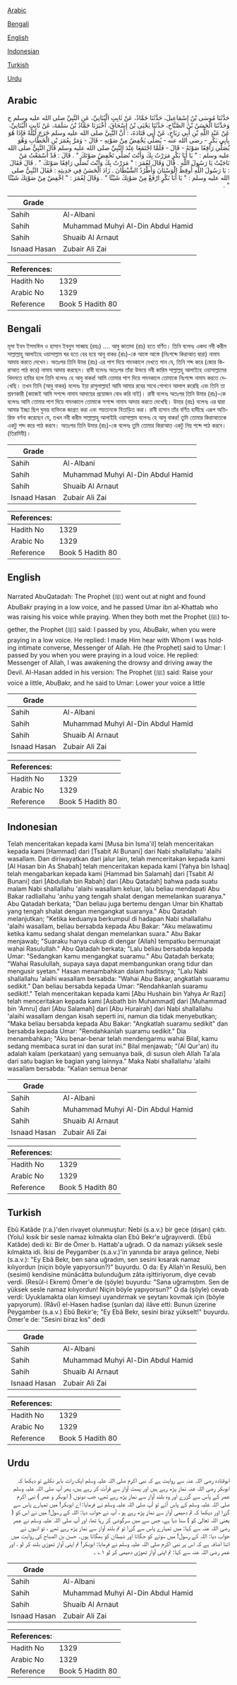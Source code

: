 [Arabic](#arabic)

[Bengali](#bengali)

[English](#english)

[Indonesian](#indonesian)

[Turkish](#turkish)

[Urdu](#urdu)

## Arabic


<div dir="rtl" lang="ar" style={{fontSize:'larger',backgroundColor:'#f8f9fa',padding:20}}>
حَدَّثَنَا مُوسَى بْنُ إِسْمَاعِيلَ، حَدَّثَنَا حَمَّادٌ، عَنْ ثَابِتٍ الْبُنَانِيِّ، عَنِ النَّبِيِّ صلى الله عليه وسلم ح وَحَدَّثَنَا الْحَسَنُ بْنُ الصَّبَّاحِ، حَدَّثَنَا يَحْيَى بْنُ إِسْحَاقَ، أَخْبَرَنَا حَمَّادُ بْنُ سَلَمَةَ، عَنْ ثَابِتٍ الْبُنَانِيِّ، عَنْ عَبْدِ اللَّهِ بْنِ أَبِي رَبَاحٍ، عَنْ أَبِي قَتَادَةَ، ‏:‏ أَنَّ النَّبِيَّ صلى الله عليه وسلم خَرَجَ لَيْلَةً فَإِذَا هُوَ بِأَبِي بَكْرٍ - رضى الله عنه - يُصَلِّي يَخْفِضُ مِنْ صَوْتِهِ - قَالَ - وَمَرَّ بِعُمَرَ بْنِ الْخَطَّابِ وَهُوَ يُصَلِّي رَافِعًا صَوْتَهُ - قَالَ - فَلَمَّا اجْتَمَعَا عِنْدَ النَّبِيِّ صلى الله عليه وسلم قَالَ النَّبِيُّ صلى الله عليه وسلم ‏:‏ ‏"‏ يَا أَبَا بَكْرٍ مَرَرْتُ بِكَ وَأَنْتَ تُصَلِّي تَخْفِضُ صَوْتَكَ ‏"‏ ‏.‏ قَالَ ‏:‏ قَدْ أَسْمَعْتُ مَنْ نَاجَيْتُ يَا رَسُولَ اللَّهِ ‏.‏ قَالَ وَقَالَ لِعُمَرَ ‏:‏ ‏"‏ مَرَرْتُ بِكَ وَأَنْتَ تُصَلِّي رَافِعًا صَوْتَكَ ‏"‏ ‏.‏ قَالَ فَقَالَ ‏:‏ يَا رَسُولَ اللَّهِ أُوقِظُ الْوَسْنَانَ وَأَطْرُدُ الشَّيْطَانَ ‏.‏ زَادَ الْحَسَنُ فِي حَدِيثِهِ ‏:‏ فَقَالَ النَّبِيُّ صلى الله عليه وسلم ‏:‏ ‏"‏ يَا أَبَا بَكْرٍ ارْفَعْ مِنْ صَوْتِكَ شَيْئًا ‏"‏ ‏.‏ وَقَالَ لِعُمَرَ ‏:‏ ‏"‏ اخْفِضْ مِنْ صَوْتِكَ شَيْئًا ‏"‏ ‏.‏
</div>
<div style={{backgroundColor:'#f8f9fa',padding:20, marginBottom: 10}}><table> <thead> <tr> <th>Grade</th> <th></th> </tr> </thead> <tbody> <tr><td>Sahih</td><td>Al-Albani</td></tr><tr><td>Sahih</td><td>Muhammad Muhyi Al-Din Abdul Hamid</td></tr><tr><td>Sahih</td><td>Shuaib Al Arnaut</td></tr><tr><td>Isnaad Hasan</td><td>Zubair Ali Zai</td></tr></tbody></table><table> <thead> <tr> <th>References:</th> <th></th> </tr> </thead> <tbody><tr><td>Hadith No</td><td>1329</td></tr><tr><td>Arabic No</td><td>1329</td></tr><tr><td>Reference</td><td>Book 5 Hadith 80</td></tr></tbody></table></div>

## Bengali


<div dir="ltr" lang="bn" style={{fontSize:'larger',backgroundColor:'#f8f9fa',padding:20}}>
মূসা ইবন ইসমাঈল ও হাসান ইবনুস সাব্বাহ (রহঃ) .... আবু কাতাদা (রাঃ) হতে বর্ণিত। তিনি বলেনঃ একদা নবী করীম সাল্লাল্লাহু আলাইহে ওয়াসাল্লাম ঘর হতে বের হয়ে আবু বাকর (রাঃ)-কে আস্তে আস্তে (নিঃশব্দে কিরাআত দ্বারা) নামায আদায় করতে দেখেন। অতঃপর তিনি উমর (রাঃ) এর পাশ দিয়ে গমনকালে দেখতে পান যে, তিনি শব্দ করে (জোর কিরাআত পাঠ করে) নামায আদায় করছেন। রাবী বলেনঃ অতঃপর তাঁরা উভয়ে নবী কারিম সাল্লাল্লহু আলাইহে ওয়াসাল্লামের খিদমতে হাযির হলে তিনি বলেনঃ হে আবু বাকর! আমি তোমার পাশ দিয়ে গমনকালে তোমাকে নিঃশব্দে নামায করতে দেখেছি। তখন তিনি (আবু বাকর) বলেনঃ ইয়া রাসুলাল্লাহ! আমি আমার রবের সাথে গোপনে আলাপ করেছি এবং তিনি তা শ্রবণকারী (কাজেই আমি সশব্দে নামায আদায়ের প্রয়োজন বোধ করি নাই)। রাবী বলেনঃ অতঃপর তিনি উমার (রাঃ)-কে বলেনঃ আমি তোমার পাশ দিয়ে গমনকালে তোমাকে সশব্দে নামায আদায় করতে দেখেছি। উমার (রাঃ) বলেনঃ এর দ্বারা আমার ইচ্ছা ছিল ঘুমন্ত ব্যক্তিকে জাগ্রত করা এবং শয়তানকে বিতাড়িত করা। রাবী হাসান তাঁর বর্ণিত হাদীছে এরূপ অতিরিক্ত বর্ণনা করেছেন যে, তখন নবী করীম সাল্লাল্লাহু আলাইহি ওয়াসাল্লাম বলেনঃ হে আবু বাকর! তুমি তোমার কিরাআতকে একটু শব্দ করে পাঠ করবে। অতঃপর তিনি উমার (রাঃ)-কে বলেনঃ তুমি তোমার কিরাআত একটু নিম্ন শব্দে পাঠ করবে। (তিরমিযী)।
</div>
<div style={{backgroundColor:'#f8f9fa',padding:20, marginBottom: 10}}><table> <thead> <tr> <th>Grade</th> <th></th> </tr> </thead> <tbody> <tr><td>Sahih</td><td>Al-Albani</td></tr><tr><td>Sahih</td><td>Muhammad Muhyi Al-Din Abdul Hamid</td></tr><tr><td>Sahih</td><td>Shuaib Al Arnaut</td></tr><tr><td>Isnaad Hasan</td><td>Zubair Ali Zai</td></tr></tbody></table><table> <thead> <tr> <th>References:</th> <th></th> </tr> </thead> <tbody><tr><td>Hadith No</td><td>1329</td></tr><tr><td>Arabic No</td><td>1329</td></tr><tr><td>Reference</td><td>Book 5 Hadith 80</td></tr></tbody></table></div>

## English


<div dir="ltr" lang="en" style={{fontSize:'larger',backgroundColor:'#f8f9fa',padding:20}}>
Narrated AbuQatadah: The Prophet (ﷺ) went out at night and found AbuBakr praying in a low voice, and he passed Umar ibn al-Khattab who was raising his voice while praying. When they both met the Prophet (ﷺ) together, the Prophet (ﷺ) said: I passed by you, AbuBakr, when you were praying in a low voice. He replied: I made Him hear with Whom I was holding intimate converse, Messenger of Allah. He (the Prophet) said to Umar: I passed by you when you were praying in a loud voice. He replied: Messenger of Allah, I was awakening the drowsy and driving away the Devil. Al-Hasan added in his version: The Prophet (ﷺ) said: Raise your voice a little, AbuBakr, and he said to Umar: Lower your voice a little
</div>
<div style={{backgroundColor:'#f8f9fa',padding:20, marginBottom: 10}}><table> <thead> <tr> <th>Grade</th> <th></th> </tr> </thead> <tbody> <tr><td>Sahih</td><td>Al-Albani</td></tr><tr><td>Sahih</td><td>Muhammad Muhyi Al-Din Abdul Hamid</td></tr><tr><td>Sahih</td><td>Shuaib Al Arnaut</td></tr><tr><td>Isnaad Hasan</td><td>Zubair Ali Zai</td></tr></tbody></table><table> <thead> <tr> <th>References:</th> <th></th> </tr> </thead> <tbody><tr><td>Hadith No</td><td>1329</td></tr><tr><td>Arabic No</td><td>1329</td></tr><tr><td>Reference</td><td>Book 5 Hadith 80</td></tr></tbody></table></div>

## Indonesian


<div dir="ltr" lang="id" style={{fontSize:'larger',backgroundColor:'#f8f9fa',padding:20}}>
Telah menceritakan kepada kami [Musa bin Isma'il] telah menceritakan kepada kami [Hammad] dari [Tsabit Al Bunani] dari Nabi shallallahu 'alaihi wasallam. Dan diriwayatkan dari jalur lain, telah menceritakan kepada kami [Al Hasan bin As Shabah] telah menceritakan kepada kami [Yahya bin Ishaq] telah mengabarkan kepada kami [Hammad bin Salamah] dari [Tsabit Al Bunani] dari [Abdullah bin Rabah] dari [Abu Qatadah] bahwa pada suatu malam Nabi shallallahu 'alaihi wasallam keluar, lalu beliau mendapati Abu Bakar radliallahu 'anhu yang tengah shalat dengan memelankan suaranya." Abu Qatadah berkata; "Dan beliau juga bertemu dengan Umar bin Khattab yang tengah shalat dengan mengangkat suaranya." Abu Qatadah melanjutkan; "Ketika keduanya berkumpul di hadapan Nabi shallallahu 'alaihi wasallam, beliau bersabda kepada Abu Bakar: "Aku melawatimu ketika kamu sedang shalat dengan memelankan suara." Abu Bakar menjawab; "Suaraku hanya cukup di dengar (Allah) tempatku bermunajat wahai Rasulullah." Abu Qatadah berkata; "Lalu beliau bersabda kepada Umar: "Sedangkan kamu mengangkat suaramu." Abu Qatadah berkata; "Wahai Rasulullah, supaya saya dapat membangunkan orang tidur dan mengusir syetan." Hasan menambahkan dalam haditsnya; "Lalu Nabi shallallahu 'alaihi wasallam bersabda: "Wahai Abu Bakar, angkatlah suaramu sedikit." Dan beliau bersabda kepada Umar: "Rendahkanlah suaramu sedikit!." Telah menceritakan kepada kami [Abu Hushain bin Yahya Ar Razi] telah menceritakan kepada kami [Asbath bin Muhammad] dari [Muhammad bin 'Amru] dari [Abu Salamah] dari [Abu Hurairah] dari Nabi shallallahu 'alaihi wasallam dengan kisah seperti ini, namun dia tidak menyebutkan; "Maka beliau bersabda kepada Abu Bakar: "Angkatlah suaramu sedikit" dan bersabda kepada Umar: "Rendahkanlah suaramu sedikit." Dia menambahkan; "Aku benar-benar telah mendengarmu wahai Bilal, kamu sedang membaca surat ini dan surat ini." Bilal menjawab; "(Al Qur'an) itu adalah kalam (perkataan) yang semuanya baik, di susun oleh Allah Ta'ala dari satu bagian ke bagian yang lainnya." Maka Nabi shallallahu 'alaihi wasallam bersabda: "Kalian semua benar
</div>
<div style={{backgroundColor:'#f8f9fa',padding:20, marginBottom: 10}}><table> <thead> <tr> <th>Grade</th> <th></th> </tr> </thead> <tbody> <tr><td>Sahih</td><td>Al-Albani</td></tr><tr><td>Sahih</td><td>Muhammad Muhyi Al-Din Abdul Hamid</td></tr><tr><td>Sahih</td><td>Shuaib Al Arnaut</td></tr><tr><td>Isnaad Hasan</td><td>Zubair Ali Zai</td></tr></tbody></table><table> <thead> <tr> <th>References:</th> <th></th> </tr> </thead> <tbody><tr><td>Hadith No</td><td>1329</td></tr><tr><td>Arabic No</td><td>1329</td></tr><tr><td>Reference</td><td>Book 5 Hadith 80</td></tr></tbody></table></div>

## Turkish


<div dir="ltr" lang="tr" style={{fontSize:'larger',backgroundColor:'#f8f9fa',padding:20}}>
Ebû Katâde (r.a.)'den rivayet olunmuştur: Nebi (s.a.v.) bir gece (dışarı) çıktı. (Yolu) kısık bir sesle namaz kılmakta olan Ebû Bekr'e uğrayıverdi. (Ebû Katâde) dedi ki: Bir de Ömer b. Hattab'a uğradı. O da namazı yüksek sesle kılmakta idi. İkisi de Peygamber (s.a.v.)'in yanında bir araya gelince, Nebi (s.a.v.): "Ey Ebâ Bekr, ben sana uğradım, sen sesini kısarak namaz kılıyordun (niçin böyle yapıyorsun?)" buyurdu. O da: Ey Allah'ın Resulü, ben (sesimi) kendisine münâcâtta bulunduğum zâta işittiriyorum, diye cevab verdi. (Resûl-i Ekrem) Ömer'e de (şöyle) buyurdu: "Sana uğramıştım. Sen de yüksek sesle namaz kılıyordun! Niçin böyle yapıyorsun?" O da (şöyle) cevab verdi: Uyuklamakta olan kimseyi uyandırmak ve şeytanı kovmak için (böyle yapıyorum). (Râvi) el-Hasen hadise (şunları da) ilâve etti: Bunun üzerine Peygamber (s.a.v.) Ebû Bekir'e; "Ey Ebâ Bekr, sesini biraz yükselt!" buyurdu. Ömer'e de: "Sesini biraz kıs" dedi
</div>
<div style={{backgroundColor:'#f8f9fa',padding:20, marginBottom: 10}}><table> <thead> <tr> <th>Grade</th> <th></th> </tr> </thead> <tbody> <tr><td>Sahih</td><td>Al-Albani</td></tr><tr><td>Sahih</td><td>Muhammad Muhyi Al-Din Abdul Hamid</td></tr><tr><td>Sahih</td><td>Shuaib Al Arnaut</td></tr><tr><td>Isnaad Hasan</td><td>Zubair Ali Zai</td></tr></tbody></table><table> <thead> <tr> <th>References:</th> <th></th> </tr> </thead> <tbody><tr><td>Hadith No</td><td>1329</td></tr><tr><td>Arabic No</td><td>1329</td></tr><tr><td>Reference</td><td>Book 5 Hadith 80</td></tr></tbody></table></div>

## Urdu


<div dir="rtl" lang="ur" style={{fontSize:'larger',backgroundColor:'#f8f9fa',padding:20}}>
ابوقتادہ رضی اللہ عنہ سے روایت ہے کہ نبی اکرم صلی اللہ علیہ وسلم ایک رات باہر نکلے تو دیکھا کہ ابوبکر رضی اللہ عنہ نماز پڑھ رہے ہیں اور پست آواز سے قرآت کر رہے ہیں، پھر آپ صلی اللہ علیہ وسلم عمر کے پاس سے گزرے اور وہ بلند آواز سے نماز پڑھ رہے تھے، جب دونوں ( ابوبکر و عمر ) نبی اکرم صلی اللہ علیہ وسلم کے پاس آئے تو آپ صلی اللہ علیہ وسلم نے فرمایا: اے ابوبکر! میں تمہارے پاس سے گزرا اور دیکھا کہ تم دھیمی آواز سے نماز پڑھ رہے ہو ، آپ نے جواب دیا: اللہ کے رسول! میں نے اس کو ( یعنی اللہ تعالیٰ کو ) سنا دیا ہے، جس سے میں سرگوشی کر رہا تھا، اور آپ صلی اللہ علیہ وسلم نے عمر رضی اللہ عنہ سے کہا: میں تمہارے پاس سے گزرا تو تم بلند آواز سے نماز پڑھ رہے تھے ، تو انہوں نے جواب دیا: اللہ کے رسول! میں سوتے کو جگاتا اور شیطان کو بھگاتا ہوں۔ حسن بن الصباح کی روایت میں اتنا اضافہ ہے کہ اس پر نبی اکرم صلی اللہ علیہ وسلم نے فرمایا: ابوبکر! تم اپنی آواز تھوڑی بلند کر لو ، اور عمر رضی اللہ عنہ سے کہا: تم اپنی آواز تھوڑی دھیمی کر لو ۱؎ ۔
</div>
<div style={{backgroundColor:'#f8f9fa',padding:20, marginBottom: 10}}><table> <thead> <tr> <th>Grade</th> <th></th> </tr> </thead> <tbody> <tr><td>Sahih</td><td>Al-Albani</td></tr><tr><td>Sahih</td><td>Muhammad Muhyi Al-Din Abdul Hamid</td></tr><tr><td>Sahih</td><td>Shuaib Al Arnaut</td></tr><tr><td>Isnaad Hasan</td><td>Zubair Ali Zai</td></tr></tbody></table><table> <thead> <tr> <th>References:</th> <th></th> </tr> </thead> <tbody><tr><td>Hadith No</td><td>1329</td></tr><tr><td>Arabic No</td><td>1329</td></tr><tr><td>Reference</td><td>Book 5 Hadith 80</td></tr></tbody></table></div>